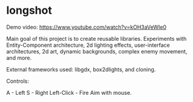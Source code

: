 longshot
========

Demo video: https://www.youtube.com/watch?v=kOH3aVeWIe0

Main goal of this project is to create reusable libraries.  Experiments with Entity-Component architecture, 2d lighting effects, user-interface architectures, 2d art, dynamic backgrounds, complex enemy movement, and more.

External frameworks used: libgdx, box2dlights, and cloning. 

Controls:

A - Left
S - Right
Left-Click - Fire
Aim with mouse.
